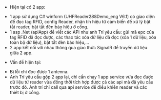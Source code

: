 - Hiện tại có 2 app:
+ 1 app sử dụng C# winform (UHFReader288Demo_eng V6.1) có giao diện để đọc tag RFID, config Reader, nhận tín hiệu từ cảm biến để xử lý bật tắt reader, bật tắt đèn báo hiệu ở cổng.
+ 1 asp .Net (apiApp) để viết các API như anh Trí yêu cầu: gửi mã epc của tag RFID đã đọc được, các thao tác xóa dữ liệu đã đọc (xóa 1 dữ liệu, xóa toàn bộ dữ liệu), bật tắt đèn báo hiệu,...
+ 2 app kết nối với nhau thông qua giao thức SignalR để truyền dữ liệu giữa 2 app.
- Vấn đề hiện tại:
+ Bị lỗi chỉ đọc được 1 antenna.
+ Anh Trí yêu cầu gộp 2 app lại, chỉ cần chạy 1 app service vừa đọc được dữ liệu từ reader vừa đồng thời tích hợp được cả các api mà đã yêu cầu trước đó. Anh trí chỉ call qua api service để điều khiển reader và các thiết bị ở cổng.
